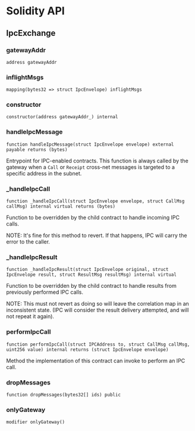 # Solidity API

## IpcExchange

### gatewayAddr

```solidity
address gatewayAddr
```

### inflightMsgs

```solidity
mapping(bytes32 => struct IpcEnvelope) inflightMsgs
```

### constructor

```solidity
constructor(address gatewayAddr_) internal
```

### handleIpcMessage

```solidity
function handleIpcMessage(struct IpcEnvelope envelope) external payable returns (bytes)
```

Entrypoint for IPC-enabled contracts. This function is always called by
the gateway when a `Call` or `Receipt` cross-net messages is targeted to
a specific address in the subnet.

### _handleIpcCall

```solidity
function _handleIpcCall(struct IpcEnvelope envelope, struct CallMsg callMsg) internal virtual returns (bytes)
```

Function to be overridden by the child contract to handle incoming IPC calls.

NOTE: It's fine for this method to revert. If that happens, IPC will carry the error to the caller.

### _handleIpcResult

```solidity
function _handleIpcResult(struct IpcEnvelope original, struct IpcEnvelope result, struct ResultMsg resultMsg) internal virtual
```

Function to be overridden by the child contract to handle results from previously performed IPC calls.

NOTE: This must not revert as doing so will leave the correlation map in an inconsistent state.
(IPC will consider the result delivery attempted, and will not repeat it again).

### performIpcCall

```solidity
function performIpcCall(struct IPCAddress to, struct CallMsg callMsg, uint256 value) internal returns (struct IpcEnvelope envelope)
```

Method the implementation of this contract can invoke to perform an IPC call.

### dropMessages

```solidity
function dropMessages(bytes32[] ids) public
```

### onlyGateway

```solidity
modifier onlyGateway()
```

